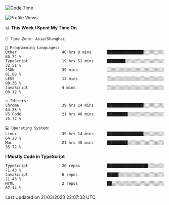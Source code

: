 <!--START_SECTION:waka-->
![Code Time](http://img.shields.io/badge/Code%20Time-4%2C076%20hrs%2038%20mins-blue)

![Profile Views](http://img.shields.io/badge/Profile%20Views-0-blue)

📊 **This Week I Spent My Time On** 

```text
🕑︎ Time Zone: Asia/Shanghai

💬 Programming Languages: 
Other                    40 hrs 8 mins       ████████████████░░░░░░░░░   65.74 % 
TypeScript               19 hrs 51 mins      ████████░░░░░░░░░░░░░░░░░   32.51 % 
JSON                     39 mins             ░░░░░░░░░░░░░░░░░░░░░░░░░   01.08 % 
LESS                     13 mins             ░░░░░░░░░░░░░░░░░░░░░░░░░   00.36 % 
JavaScript               4 mins              ░░░░░░░░░░░░░░░░░░░░░░░░░   00.12 % 

🔥 Editors: 
Chrome                   39 hrs 14 mins      ████████████████░░░░░░░░░   64.28 % 
VS Code                  21 hrs 48 mins      █████████░░░░░░░░░░░░░░░░   35.72 % 

💻 Operating System: 
Linux                    39 hrs 14 mins      ████████████████░░░░░░░░░   64.28 % 
Mac                      21 hrs 48 mins      █████████░░░░░░░░░░░░░░░░   35.72 % 
```

**I Mostly Code in TypeScript** 

```text
TypeScript               20 repos            ██████████████████░░░░░░░   71.43 % 
JavaScript               6 repos             █████░░░░░░░░░░░░░░░░░░░░   21.43 % 
HTML                     2 repos             ██░░░░░░░░░░░░░░░░░░░░░░░   07.14 % 
```




 Last Updated on 21/03/2023 22:07:33 UTC
<!--END_SECTION:waka-->
